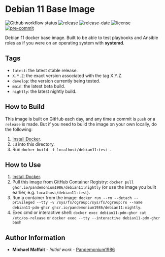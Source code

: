 # Debian 11 Base Image

![Github workflow status](https://github.com/Pandemonium1986/docker-debian11/workflows/docker/badge.svg)
![release](https://img.shields.io/github/release/Pandemonium1986/docker-debian11)
![release-date](https://img.shields.io/github/release-date/Pandemonium1986/docker-debian11)
![license](https://img.shields.io/github/license/Pandemonium1986/docker-debian11)
[![pre-commit](https://img.shields.io/badge/pre--commit-enabled-brightgreen?logo=pre-commit&logoColor=white)](https://github.com/pre-commit/pre-commit)

Debian 11 docker base image. Built to be able to test playbooks and Ansible roles as if you were on an operating system with **systemd**.

## Tags

- `latest`: the latest stable release.
- `X.Y.Z`: the exact version associated with the tag X.Y.Z.
- `develop`: the version currently being tested.
- `main`: the latest beta build.
- `nightly`: the latest nightly build.

## How to Build

This image is built on GitHub each day, and any time a commit is `push` or a `release` is made. But if you need to build the image on your own locally, do the following:

1. [Install Docker](https://docs.docker.com/engine/installation/).
2. `cd` into this directory.
3. Run `docker build -t localhost/debian11:test .`

## How to Use

1. [Install Docker](https://docs.docker.com/engine/installation/).
2. Pull this image from GitHub Container Registry: `docker pull ghcr.io/pandemonium1986/debian11:nightly` (or use the image you built earlier, e.g. `localhost/debian11:test`).
3. Run a container from the image: `docker run --rm --detach --privileged --tty -v /sys/fs/cgroup:/sys/fs/cgroup:ro --name debian11-pdm-ghcr ghcr.io/pandemonium1986/debian11:nightly`.
4. Exec cmd or interactive shell: `docker exec debian11-pdm-ghcr cat /etc/os-release` or `docker exec --tty --interactive debian11-pdm-ghcr bash`

## Author Information

- **Michael Maffait** - _Initial work_ - [Pandemonium1986](https://github.com/Pandemonium1986)
